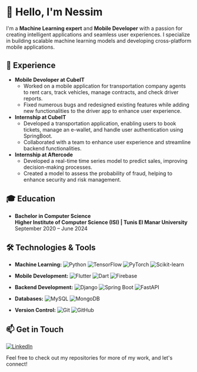 # 👋 Hello, I'm Nessim

I'm a **Machine Learning expert** and **Mobile Developer** with a passion for creating intelligent applications and seamless user experiences. I specialize in building scalable machine learning models and developing cross-platform mobile applications.



## 💼 Experience

- **Mobile Devoloper at CubeIT** 
  - Worked on a mobile application for transportation company agents to rent cars, track vehicles, manage contracts, and check driver reports.
  - Fixed numerous bugs and redesigned existing features while adding new functionalities to the driver app to enhance user experience.
- **Internship at CubeIT**
  - Developed a transportation application, enabling users to book tickets, manage an e-wallet, and handle user authentication using SpringBoot.
  - Collaborated with a team to enhance user experience and streamline backend functionalities.
- **Internship at Aftercode**
  - Developed a real-time time series model to predict sales, improving decision-making processes.
  - Created a model to assess the probability of fraud, helping to enhance security and risk management.

## 🎓 Education

- **Bachelor in Computer Science**  
  **Higher Institute of Computer Science (ISI) | Tunis El Manar University**  
  September 2020 – June 2024

## 🛠️ Technologies & Tools

- **Machine Learning:** 
 ![Python](https://img.shields.io/badge/Python-3776AB?style=flat&logo=python&logoColor=white) 
  ![TensorFlow](https://img.shields.io/badge/TensorFlow-FF6F20?style=flat&logo=tensorflow&logoColor=white) 
  ![PyTorch](https://img.shields.io/badge/PyTorch-EE4C2C?style=flat&logo=pytorch&logoColor=white) 
  ![Scikit-learn](https://img.shields.io/badge/Scikit--learn-F7931E?style=flat&logo=scikit-learn&logoColor=white)

- **Mobile Development:** 
  ![Flutter](https://img.shields.io/badge/Flutter-02569B?style=flat&logo=flutter&logoColor=white) 
  ![Dart](https://img.shields.io/badge/Dart-00BFFF?style=flat&logo=dart&logoColor=white) 
  ![Firebase](https://img.shields.io/badge/Firebase-FFCA28?style=flat&logo=firebase&logoColor=white)

- **Backend Development:** 
  ![Django](https://img.shields.io/badge/Django-092E20?style=flat&logo=django&logoColor=white) 
  ![Spring Boot](https://img.shields.io/badge/Spring%20Boot-6DB33F?style=flat&logo=spring&logoColor=white) 
  ![FastAPI](https://img.shields.io/badge/FastAPI-005571?style=flat&logo=fastapi&logoColor=white)
  
- **Databases:**
  ![MySQL](https://img.shields.io/badge/MySQL-4479A1?style=flat&logo=mysql&logoColor=white) 
  ![MongoDB](https://img.shields.io/badge/MongoDB-47A248?style=flat&logo=mongodb&logoColor=white)

- **Version Control:** 
  ![Git](https://img.shields.io/badge/Git-F05032?style=flat&logo=git&logoColor=white) 
  ![GitHub](https://img.shields.io/badge/GitHub-181717?style=flat&logo=github&logoColor=white)
## 📫 Get in Touch

[![LinkedIn](https://img.shields.io/badge/LinkedIn-0A66C2?style=flat&logo=linkedin&logoColor=white)]((https://www.linkedin.com/in/nessim-baraket-14360725b/))

Feel free to check out my repositories for more of my work, and let's connect!

